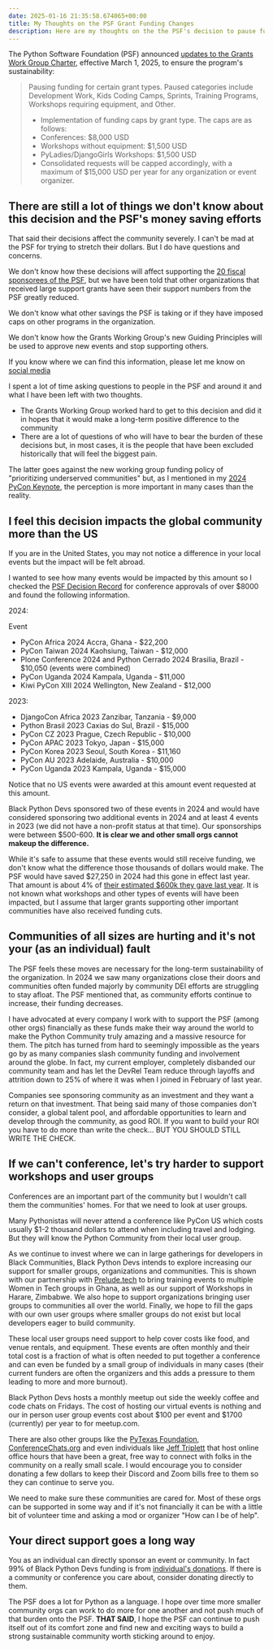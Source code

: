 ```yaml
---
date: 2025-01-16 21:35:58.674065+00:00
title: My Thoughts on the PSF Grant Funding Changes
description: Here are my thoughts on the the PSF's decision to pause funding some events and cap others.
---
```


The Python Software Foundation (PSF) announced [updates to the Grants Work Group Charter](https://pyfound.blogspot.com/2024/12/psf-grants-program-charter-updates-tldr.html), effective March 1, 2025, to ensure the program's sustainability:

> Pausing funding for certain grant types. Paused categories include Development Work, Kids Coding Camps, Sprints, Training Programs, Workshops requiring equipment, and Other.
>
> - Implementation of funding caps by grant type. The caps are as follows:
> - Conferences: $8,000 USD
> - Workshops without equipment: $1,500 USD
> - PyLadies/DjangoGirls Workshops: $1,500 USD
> - Consolidated requests will be capped accordingly, with a maximum of $15,000 USD per year for any organization or event organizer.

## There are still a lot of things we don't know about this decision and the PSF's money saving efforts

That said their decisions affect the community severely. I can't be mad at the PSF for trying to stretch their dollars. But I do have questions and concerns.

We don't know how these decisions will affect supporting the [20 fiscal sponsorees of the PSF](https://www.python.org/psf/fiscal-sponsorees/), but we have been told that other organizations that received large support grants have seen their support numbers from the PSF greatly reduced.

We don't know what other savings the PSF is taking or if they have imposed caps on other programs in the organization.

We don't know how the Grants Working Group's new Guiding Principles will be used to approve new events and stop supporting others.

If you know where we can find this information, please let me know on [social media](https://mastodon.social/@kjaymiller)

I spent a lot of time asking questions to people in the PSF and around it and what I have been left with two thoughts.

- The Grants Working Group worked hard to get to this decision and did it in hopes that it would make a long-term positive difference to the community
- There are a lot of questions of who will have to bear the burden of these decisions but, in most cases, it is the people that have been excluded historically that will feel the biggest pain.

The latter goes against the new working group funding policy of "prioritizing underserved communities" but, as I mentioned in my [2024 PyCon Keynote](https://youtu.be/jYZBpoYjxLo?si=qBqOAOvxHPvpbCCt&t=1264), the perception is more important in many cases than the reality.

## I feel this decision impacts the global community more than the US

If you are in the United States, you may not notice a difference in your local events but the impact will be felt abroad.

I wanted to see how many events would be impacted by this amount so I checked the [PSF Decision Record](https://www.python.org/psf/records/board/resolutions/) for conference approvals of over $8000 and found the following information.

2024:

Event

- PyCon Africa 2024 Accra, Ghana - $22,200
- PyCon Taiwan 2024 Kaohsiung, Taiwan - $12,000
- Plone Conference 2024 and Python Cerrado 2024 Brasilia, Brazil - $10,050 (events were combined)
- PyCon Uganda 2024 Kampala, Uganda - $11,000
- Kiwi PyCon XIII 2024 Wellington, New Zealand - $12,000

2023:

- DjangoCon Africa 2023 Zanzibar, Tanzania - $9,000
- Python Brasil 2023 Caxias do Sul, Brazil - $15,000
- PyCon CZ 2023 Prague, Czech Republic - $10,000
- PyCon APAC 2023 Tokyo, Japan - $15,000
- PyCon Korea 2023 Seoul, South Korea - $11,160
- PyCon AU 2023 Adelaide, Australia - $10,000
- PyCon Uganda 2023 Kampala, Uganda - $15,000

Notice that no US events were awarded at this amount event requested at this amount.

Black Python Devs sponsored two of these events in 2024 and would have considered sponsoring two additional events in 2024 and at least 4 events in 2023 (we did not have a non-profit status at that time). Our sponsorships were between $500-600. **It is clear we and other small orgs cannot makeup the difference.**

While it's safe to assume that these events would still receive funding, we don't know what the difference those thousands of dollars would make. The PSF would have saved $27,250 in 2024 had this gone in effect last year. That amount is about 4% of [their estimated $600k they gave last year](<https://pyfound.blogspot.com/2024/12/psf-grants-program-charter-updates-part-1.html>). It is not known what workshops and other types of events will have been impacted, but I assume that larger grants supporting other important communities have also received funding cuts.

## Communities of all sizes are hurting and it's not your (as an individual) fault

The PSF feels these moves are necessary for the long-term sustainability of the organization. In 2024 we saw many organizations close their doors and communities often funded majorly by community DEI efforts are struggling to stay afloat. The PSF mentioned that, as community efforts continue to increase, their funding decreases.

I have advocated at every company I work with to support the PSF (among other orgs) financially as these funds make their way around the world to make the Python Community truly amazing and a massive resource for them. The pitch has turned from hard to seemingly impossible as the years go by as many companies slash community funding and involvement around the globe. In fact, my current employer, completely disbanded our community team and has let the DevRel Team reduce through layoffs and attrition down to 25% of where it was when I joined in February of last year.

Companies see sponsoring community as an investment and they want a return on that investment. That being said many of those companies don't consider, a global talent pool, and affordable opportunities to learn and develop through the community, as good ROI. If you want to build your ROI you have to do more than write the check... BUT YOU SHOULD STILL WRITE THE CHECK.

## If we can't conference, let's try harder to support workshops and user groups

Conferences are an important part of the community but I wouldn't call them the communities' homes. For that we need to look at user groups.

Many Pythonistas will never attend a conference like PyCon US which costs usually $1-2 thousand dollars to attend when including travel and lodging. But they will know the Python Community from their local user group.

As we continue to invest where we can in large gatherings for developers in Black Communities, Black Python Devs intends to explore increasing our support for smaller groups, organizations and communities. This is shown with our partnership with [Prelude.tech](https://prelude.tech/giving_back) to bring training events to multiple Women in Tech groups in Ghana, as well as our support of Workshops in Harare, Zimbabwe. We also hope to support organizations bringing user groups to communities all over the world. Finally, we hope to fill the gaps with our own user groups where smaller groups do not exist but local developers eager to build community.

These local user groups need support to help cover costs like food, and venue rentals, and equipment. These events are often monthly and their total cost is a fraction of what is often needed to put together a conference and can even be funded by a small group of individuals in many cases (their current funders are often the organizers and this adds a pressure to them leading to more and more burnout).

Black Python Devs hosts a monthly meetup out side the weekly coffee and code chats on Fridays. The cost of hosting our virtual events is nothing and our in person user group events cost about $100 per event and $1700 (currently) per year to for meetup.com.

There are also other groups like the [PyTexas Foundation](https://pytexas.org), [ConferenceChats.org](https://conferencechats.org) and even individuals like [Jeff Triplett](https://mastodon.social/@webology) that host online office hours that have been a great, free way to connect with folks in the community on a really small scale. I would encourage you to consider donating a few dollars to keep their Discord and Zoom bills free to them so they can continue to serve you.

We need to make sure these communities are cared for. Most of these orgs can be supported in some way and if it's not financially it can be with a little bit of volunteer time and asking a mod or organizer "How can I be of help".

## Your direct support goes a long way

You as an individual can directly sponsor an event or community. In fact 99% of Black Python Devs funding is from [individual's donations](https://blackpythondevs.com/support). If there is a community or conference you care about, consider donating directly to them.

The PSF does a lot for Python as a language. I hope over time more smaller community orgs can work to do more for one another and not push much of that burden onto the PSF. **THAT SAID**, I hope the PSF can continue to push itself out of its comfort zone and find new and exciting ways to build a strong sustainable community worth sticking around to enjoy.
